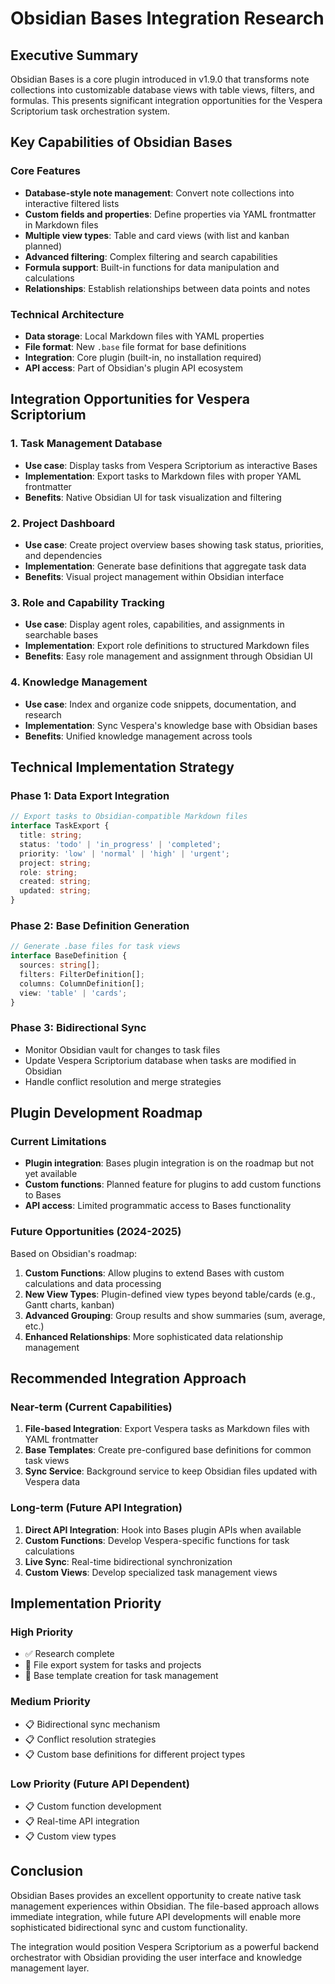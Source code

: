 # Obsidian Bases Integration Research

## Executive Summary

Obsidian Bases is a core plugin introduced in v1.9.0 that transforms note collections into customizable database views with table views, filters, and formulas. This presents significant integration opportunities for the Vespera Scriptorium task orchestration system.

## Key Capabilities of Obsidian Bases

### Core Features
- **Database-style note management**: Convert note collections into interactive filtered lists
- **Custom fields and properties**: Define properties via YAML frontmatter in Markdown files
- **Multiple view types**: Table and card views (with list and kanban planned)
- **Advanced filtering**: Complex filtering and search capabilities
- **Formula support**: Built-in functions for data manipulation and calculations
- **Relationships**: Establish relationships between data points and notes

### Technical Architecture
- **Data storage**: Local Markdown files with YAML properties
- **File format**: New `.base` file format for base definitions
- **Integration**: Core plugin (built-in, no installation required)
- **API access**: Part of Obsidian's plugin API ecosystem

## Integration Opportunities for Vespera Scriptorium

### 1. Task Management Database
- **Use case**: Display tasks from Vespera Scriptorium as interactive Bases
- **Implementation**: Export tasks to Markdown files with proper YAML frontmatter
- **Benefits**: Native Obsidian UI for task visualization and filtering

### 2. Project Dashboard
- **Use case**: Create project overview bases showing task status, priorities, and dependencies
- **Implementation**: Generate base definitions that aggregate task data
- **Benefits**: Visual project management within Obsidian interface

### 3. Role and Capability Tracking
- **Use case**: Display agent roles, capabilities, and assignments in searchable bases
- **Implementation**: Export role definitions to structured Markdown files
- **Benefits**: Easy role management and assignment through Obsidian UI

### 4. Knowledge Management
- **Use case**: Index and organize code snippets, documentation, and research
- **Implementation**: Sync Vespera's knowledge base with Obsidian bases
- **Benefits**: Unified knowledge management across tools

## Technical Implementation Strategy

### Phase 1: Data Export Integration
```typescript
// Export tasks to Obsidian-compatible Markdown files
interface TaskExport {
  title: string;
  status: 'todo' | 'in_progress' | 'completed';
  priority: 'low' | 'normal' | 'high' | 'urgent';
  project: string;
  role: string;
  created: string;
  updated: string;
}
```

### Phase 2: Base Definition Generation
```typescript
// Generate .base files for task views
interface BaseDefinition {
  sources: string[];
  filters: FilterDefinition[];
  columns: ColumnDefinition[];
  view: 'table' | 'cards';
}
```

### Phase 3: Bidirectional Sync
- Monitor Obsidian vault for changes to task files
- Update Vespera Scriptorium database when tasks are modified in Obsidian
- Handle conflict resolution and merge strategies

## Plugin Development Roadmap

### Current Limitations
- **Plugin integration**: Bases plugin integration is on the roadmap but not yet available
- **Custom functions**: Planned feature for plugins to add custom functions to Bases
- **API access**: Limited programmatic access to Bases functionality

### Future Opportunities (2024-2025)
Based on Obsidian's roadmap:

1. **Custom Functions**: Allow plugins to extend Bases with custom calculations and data processing
2. **New View Types**: Plugin-defined view types beyond table/cards (e.g., Gantt charts, kanban)
3. **Advanced Grouping**: Group results and show summaries (sum, average, etc.)
4. **Enhanced Relationships**: More sophisticated data relationship management

## Recommended Integration Approach

### Near-term (Current Capabilities)
1. **File-based Integration**: Export Vespera tasks as Markdown files with YAML frontmatter
2. **Base Templates**: Create pre-configured base definitions for common task views
3. **Sync Service**: Background service to keep Obsidian files updated with Vespera data

### Long-term (Future API Integration)
1. **Direct API Integration**: Hook into Bases plugin APIs when available
2. **Custom Functions**: Develop Vespera-specific functions for task calculations
3. **Live Sync**: Real-time bidirectional synchronization
4. **Custom Views**: Develop specialized task management views

## Implementation Priority

### High Priority
- ✅ Research complete
- 🔄 File export system for tasks and projects
- 🔄 Base template creation for task management

### Medium Priority  
- 📋 Bidirectional sync mechanism
- 📋 Conflict resolution strategies
- 📋 Custom base definitions for different project types

### Low Priority (Future API Dependent)
- 📋 Custom function development
- 📋 Real-time API integration
- 📋 Custom view types

## Conclusion

Obsidian Bases provides an excellent opportunity to create native task management experiences within Obsidian. The file-based approach allows immediate integration, while future API developments will enable more sophisticated bidirectional sync and custom functionality.

The integration would position Vespera Scriptorium as a powerful backend orchestrator with Obsidian providing the user interface and knowledge management layer.